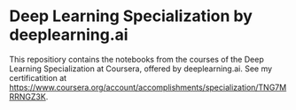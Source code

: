 # Deep Learning Specialization by deeplearning.ai

This repositiory contains the notebooks from the courses of the Deep Learning Specialization at Coursera, offered by deeplearning.ai. 
See my certificatition at https://www.coursera.org/account/accomplishments/specialization/TNG7MRRNGZ3K. 
